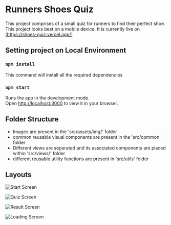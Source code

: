 # Runners Shoes Quiz 

This project comprises of a small quiz for runners to find their perfect shoe. This project looks best on a mobile device.
It is currently live on [https://shoes-quiz.vercel.app/]


## Setting project on Local Environment

### `npm install` 

This command will install all the required dependencies

### `npm start`

Runs the app in the development mode.\
Open [http://localhost:3000](http://localhost:3000) to view it in your browser.


## Folder Structure

* Images are present in the 'src/assets/img/' folder
* common reusable visual components are present in the 'src/common' folder
* Different views are seperated and its associated components are placed within 'src/views/' folder
* different reusable utility functions are present in 'src/utils' folder


## Layouts

![Start Screen](./src//assets/img/png/home_Screen.png)

![Quiz Screen](./src//assets/img/png/Quiz_screen.png)

![Result Screen](./src//assets/img/png/result_screen.png)

![Loading Screen](./src//assets/img/png/loading_screen.png)